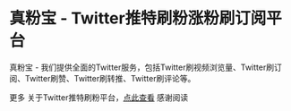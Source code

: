 # 真粉宝 - Twitter推特刷粉涨粉刷订阅平台

真粉宝 - 我们提供全面的Twitter服务，包括Twitter刷视频浏览量、Twitter刷订阅、Twitter刷赞、Twitter刷转推、Twitter刷评论等。

更多 关于Twitter推特刷粉平台，[点此查看](https://realfans.pro?utm_source=github) 感谢阅读
